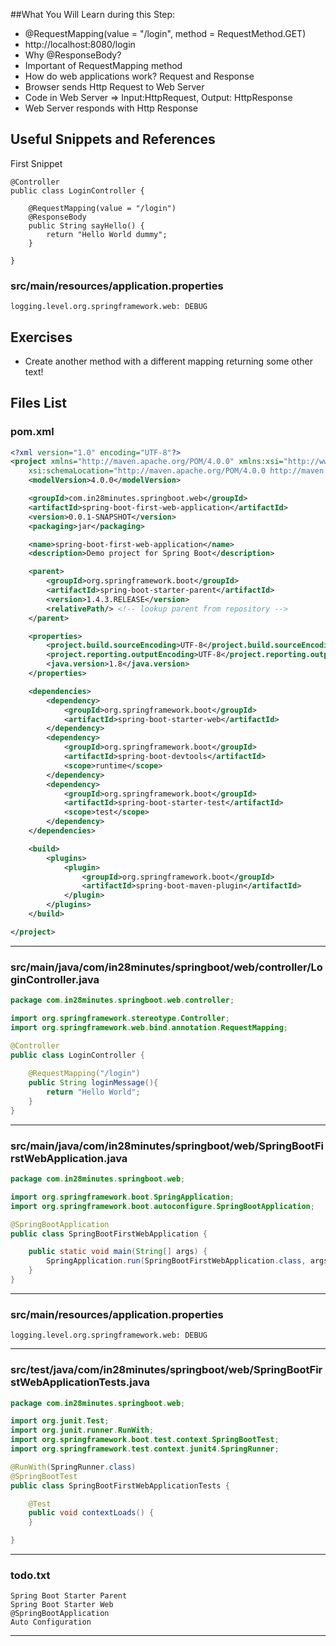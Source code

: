 ##What You Will Learn during this Step:
- @RequestMapping(value = "/login", method = RequestMethod.GET)
- http://localhost:8080/login
- Why @ResponseBody?
- Important of RequestMapping method
- How do web applications work? Request and Response
 - Browser sends Http Request to Web Server
 - Code in Web Server => Input:HttpRequest, Output: HttpResponse
 - Web Server responds with Http Response

## Useful Snippets and References
First Snippet
```
@Controller
public class LoginController {

    @RequestMapping(value = "/login")
    @ResponseBody
    public String sayHello() {
        return "Hello World dummy";
    }

}
```
### src/main/resources/application.properties

```
logging.level.org.springframework.web: DEBUG
```


## Exercises
- Create another method with a different mapping returning some other text!

## Files List

### pom.xml

```xml
<?xml version="1.0" encoding="UTF-8"?>
<project xmlns="http://maven.apache.org/POM/4.0.0" xmlns:xsi="http://www.w3.org/2001/XMLSchema-instance"
	xsi:schemaLocation="http://maven.apache.org/POM/4.0.0 http://maven.apache.org/xsd/maven-4.0.0.xsd">
	<modelVersion>4.0.0</modelVersion>

	<groupId>com.in28minutes.springboot.web</groupId>
	<artifactId>spring-boot-first-web-application</artifactId>
	<version>0.0.1-SNAPSHOT</version>
	<packaging>jar</packaging>

	<name>spring-boot-first-web-application</name>
	<description>Demo project for Spring Boot</description>

	<parent>
		<groupId>org.springframework.boot</groupId>
		<artifactId>spring-boot-starter-parent</artifactId>
		<version>1.4.3.RELEASE</version>
		<relativePath/> <!-- lookup parent from repository -->
	</parent>

	<properties>
		<project.build.sourceEncoding>UTF-8</project.build.sourceEncoding>
		<project.reporting.outputEncoding>UTF-8</project.reporting.outputEncoding>
		<java.version>1.8</java.version>
	</properties>

	<dependencies>
		<dependency>
			<groupId>org.springframework.boot</groupId>
			<artifactId>spring-boot-starter-web</artifactId>
		</dependency>
		<dependency>
			<groupId>org.springframework.boot</groupId>
			<artifactId>spring-boot-devtools</artifactId>
			<scope>runtime</scope>
		</dependency>
		<dependency>
			<groupId>org.springframework.boot</groupId>
			<artifactId>spring-boot-starter-test</artifactId>
			<scope>test</scope>
		</dependency>
	</dependencies>

	<build>
		<plugins>
			<plugin>
				<groupId>org.springframework.boot</groupId>
				<artifactId>spring-boot-maven-plugin</artifactId>
			</plugin>
		</plugins>
	</build>

</project>
```
---
### src/main/java/com/in28minutes/springboot/web/controller/LoginController.java

```java
package com.in28minutes.springboot.web.controller;

import org.springframework.stereotype.Controller;
import org.springframework.web.bind.annotation.RequestMapping;

@Controller
public class LoginController {
	
	@RequestMapping("/login")
	public String loginMessage(){
		return "Hello World";
	}
}
```
---
### src/main/java/com/in28minutes/springboot/web/SpringBootFirstWebApplication.java

```java
package com.in28minutes.springboot.web;

import org.springframework.boot.SpringApplication;
import org.springframework.boot.autoconfigure.SpringBootApplication;

@SpringBootApplication
public class SpringBootFirstWebApplication {

	public static void main(String[] args) {
		SpringApplication.run(SpringBootFirstWebApplication.class, args);
	}
}
```
---
### src/main/resources/application.properties

```
logging.level.org.springframework.web: DEBUG
```
---
### src/test/java/com/in28minutes/springboot/web/SpringBootFirstWebApplicationTests.java

```java
package com.in28minutes.springboot.web;

import org.junit.Test;
import org.junit.runner.RunWith;
import org.springframework.boot.test.context.SpringBootTest;
import org.springframework.test.context.junit4.SpringRunner;

@RunWith(SpringRunner.class)
@SpringBootTest
public class SpringBootFirstWebApplicationTests {

	@Test
	public void contextLoads() {
	}

}
```
---
### todo.txt

```
Spring Boot Starter Parent
Spring Boot Starter Web
@SpringBootApplication
Auto Configuration
```
---
